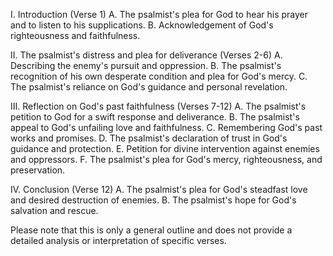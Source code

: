 I. Introduction (Verse 1)
A. The psalmist's plea for God to hear his prayer and to listen to his supplications.
B. Acknowledgement of God's righteousness and faithfulness.

II. The psalmist's distress and plea for deliverance (Verses 2-6)
A. Describing the enemy's pursuit and oppression.
B. The psalmist's recognition of his own desperate condition and plea for God's mercy.
C. The psalmist's reliance on God's guidance and personal revelation.

III. Reflection on God's past faithfulness (Verses 7-12)
A. The psalmist's petition to God for a swift response and deliverance.
B. The psalmist's appeal to God's unfailing love and faithfulness.
C. Remembering God's past works and promises.
D. The psalmist's declaration of trust in God's guidance and protection.
E. Petition for divine intervention against enemies and oppressors.
F. The psalmist's plea for God's mercy, righteousness, and preservation.

IV. Conclusion (Verse 12)
A. The psalmist's plea for God's steadfast love and desired destruction of enemies.
B. The psalmist's hope for God's salvation and rescue.

Please note that this is only a general outline and does not provide a detailed analysis or interpretation of specific verses.